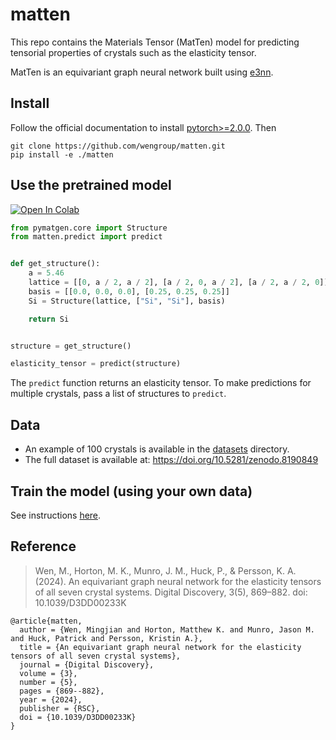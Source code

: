# matten

This repo contains the Materials Tensor (MatTen) model for predicting tensorial
properties of crystals such as the elasticity tensor.

MatTen is an equivariant graph neural network built using [e3nn](https://github.com/e3nn/e3nn).

## Install

Follow the official documentation to install [pytorch>=2.0.0](https://pytorch.org/get-started/locally/).
Then

```
git clone https://github.com/wengroup/matten.git
pip install -e ./matten
```

## Use the pretrained model

[![Open In Colab](https://colab.research.google.com/assets/colab-badge.svg)](https://colab.research.google.com/github/wengroup/matten/blob/main/notebooks/predict_colab.ipynb)

```python
from pymatgen.core import Structure
from matten.predict import predict


def get_structure():
    a = 5.46
    lattice = [[0, a / 2, a / 2], [a / 2, 0, a / 2], [a / 2, a / 2, 0]]
    basis = [[0.0, 0.0, 0.0], [0.25, 0.25, 0.25]]
    Si = Structure(lattice, ["Si", "Si"], basis)

    return Si


structure = get_structure()

elasticity_tensor = predict(structure)
```

The `predict` function returns an elasticity tensor. To make predictions for multiple
crystals, pass a list of structures to `predict`.

## Data

- An example of 100 crystals is available in the [datasets](./datasets) directory.
- The full dataset is available at: https://doi.org/10.5281/zenodo.8190849

## Train the model (using your own data)

See instructions [here](./scripts/README.md).

## Reference

> Wen, M., Horton, M. K., Munro, J. M., Huck, P., & Persson, K. A. (2024). An equivariant graph neural network for the elasticity tensors of all seven crystal systems. Digital Discovery, 3(5), 869–882. doi: 10.1039/D3DD00233K

```
@article{matten,
  author = {Wen, Mingjian and Horton, Matthew K. and Munro, Jason M. and Huck, Patrick and Persson, Kristin A.},
  title = {An equivariant graph neural network for the elasticity tensors of all seven crystal systems},
  journal = {Digital Discovery},
  volume = {3},
  number = {5},
  pages = {869--882},
  year = {2024},
  publisher = {RSC},
  doi = {10.1039/D3DD00233K}
}
```
